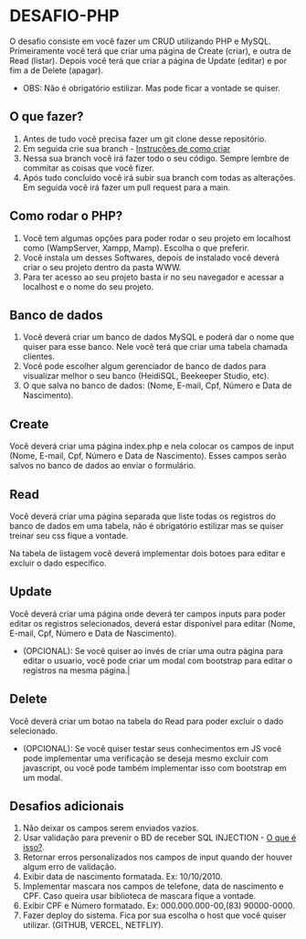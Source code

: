 # DESAFIO-PHP

O desafio consiste em você fazer um CRUD utilizando PHP e MySQL. Primeiramente você terá que criar uma página de Create (criar), e outra de Read (listar). Depois você terá que criar a página de Update (editar) e por fim a de Delete (apagar).

- OBS: Não é obrigatório estilizar. Mas pode ficar a vontade se quiser.

## O que fazer?

1. Antes de tudo você precisa fazer um git clone desse repositório.
2. Em seguida crie sua branch - [Instruções de como criar](https://www.atlassian.com/br/git/tutorials/using-branches/git-checkout)
3. Nessa sua branch você irá fazer todo o seu código. Sempre lembre de commitar as coisas que você fizer.
4. Após tudo concluido você irá subir sua branch com todas as alterações. Em seguida você irá fazer um pull request para a main. 

## Como rodar o PHP?

1. Você tem algumas opções para poder rodar o seu projeto em localhost como (WampServer, Xampp, Mamp). Escolha o que preferir.
2. Você instala um desses Softwares, depois de instalado você deverá criar o seu projeto dentro da pasta WWW.
3. Para ter acesso ao seu projeto basta ir no seu navegador e acessar a localhost e o nome do seu projeto.
## Banco de dados

1. Você deverá criar um banco de dados MySQL e poderá dar o nome que quiser para esse banco. Nele você terá que criar uma tabela chamada clientes.
2. Você pode escolher algum gerenciador de banco de dados para visualizar melhor o seu banco (HeidiSQL, Beekeeper Studio, etc).
3. O que salva no banco de dados: (Nome, E-mail, Cpf, Número e Data de Nascimento).

## Create

Você deverá criar uma página index.php e nela colocar os campos de input (Nome, E-mail, Cpf, Número e Data de Nascimento). Esses campos serão salvos no banco de dados ao enviar o formulário.

## Read

Você deverá criar uma página separada que liste todas os registros do banco de dados em uma tabela, não é obrigatório estilizar mas se quiser treinar seu css fique a vontade.

Na tabela de listagem você deverá implementar dois botoes para editar e excluir o dado especifico.

## Update

Você deverá criar uma página onde deverá ter campos inputs para poder editar os registros selecionados, deverá estar disponivel para editar (Nome, E-mail, Cpf, Número e Data de Nascimento).

- (OPCIONAL): Se você quiser ao invés de criar uma outra página para editar o usuario, você pode criar um modal com bootstrap para editar o registros na mesma página.|

## Delete 

Você deverá criar um botao na tabela do Read para poder excluir o dado selecionado.

- (OPCIONAL): Se você quiser testar seus conhecimentos em JS você pode implementar uma verificação se deseja mesmo excluir com javascript, ou você pode também implementar isso com bootstrap em um modal.

## Desafios adicionais

1. Não deixar os campos serem enviados vazios.
2. Usar validação para prevenir o BD de receber SQL INJECTION - [O que é isso?](https://www.devmedia.com.br/sql-injection/6102).
3. Retornar erros personalizados nos campos de input quando der houver algum erro de validação.
4. Exibir data de nascimento formatada. Ex: 10/10/2010.
5. Implementar mascara nos campos de telefone, data de nascimento e CPF. Caso queira usar biblioteca de mascara fique a vontade.
6. Exibir CPF e Número formatado. Ex: 000.000.000-00,(83) 90000-0000.
7. Fazer deploy do sistema. Fica por sua escolha o host que você quiser utilizar. (GITHUB, VERCEL, NETFLIY).



